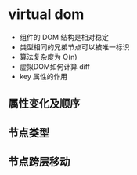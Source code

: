 # virtual dom

* 组件的 DOM 结构是相对稳定
* 类型相同的兄弟节点可以被唯一标识
* 算法复杂度为 O(n)
* 虚拟DOM如何计算 diff
* key 属性的作用

## 属性变化及顺序

## 节点类型

## 节点跨层移动

